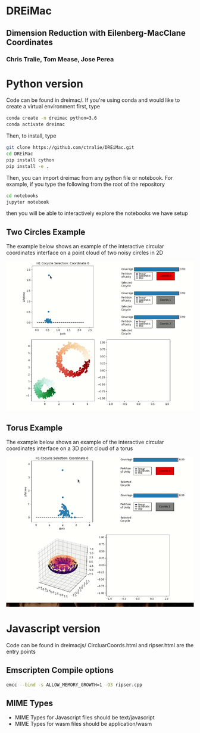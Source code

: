 # DREiMac
## Dimension Reduction with Eilenberg-MacClane Coordinates

### Chris Tralie, Tom Mease, Jose Perea

# Python version

Code can be found in dreimac/.  If you're using conda and would like to create a virtual environment first, type
~~~~~ bash
conda create -n dreimac python=3.6
conda activate dreimac
~~~~~

Then, to install, type
~~~~~ bash
git clone https://github.com/ctralie/DREiMac.git
cd DREiMac
pip install cython
pip install -e .
~~~~~

Then, you can import dreimac from any python file or notebook.  For example, if you type the following from the root of the repository
~~~~~ bash
cd notebooks
jupyter notebook
~~~~~

then you will be able to interactively explore the notebooks we have setup


## Two Circles Example

The example below shows an example of the interactive circular coordinates interface on a point cloud of two noisy circles in 2D

<img src = "notebooks/Selecting_Circles.gif">


## Torus Example

The example below shows an example of the interactive circular coordinates interface on a 3D point cloud of a torus

<img src = "notebooks/Selecting_Torus.gif">



# Javascript version

Code can be found in dreimacjs/
CircluarCoords.html and ripser.html are the entry points

## Emscripten Compile options

~~~~~ bash
emcc --bind -s ALLOW_MEMORY_GROWTH=1 -O3 ripser.cpp
~~~~~

## MIME Types
* MIME Types for Javascript files should be text/javascript
* MIME Types for wasm files should be application/wasm
